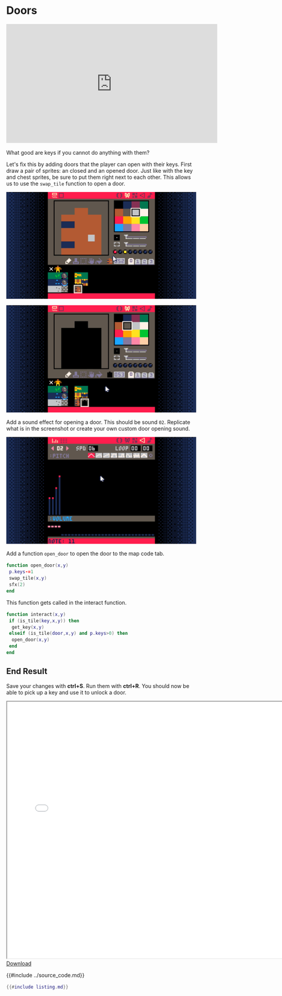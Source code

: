 # Doors

<iframe width="560" height="315" src="https://www.youtube.com/embed/9EiXQxfK05I" title="YouTube video player" frameborder="0" allow="accelerometer; autoplay; clipboard-write; encrypted-media; gyroscope; picture-in-picture" allowfullscreen></iframe>

What good are keys if you cannot do anything with them?

Let's fix this by adding doors that the player can open with their keys. First draw a pair of sprites: an closed and an opened door. Just like with the key and chest sprites, be sure to put them right next to each other. This allows us to use the `swap_tile` function to open a door.

![Closed Door](./door_closed.png)

![Opened Door](./door_opened.png)

Add a sound effect for opening a door. This should be sound `02`. Replicate
what is in the screenshot or create your own custom door opening sound.

![Open Door Sound](./open_door_sound.png)

Add a function `open_door` to open the door to the map code tab.

```lua
function open_door(x,y)
 p.keys-=1
 swap_tile(x,y)
 sfx(2)
end
```

This function gets called in the interact function.

```lua
function interact(x,y)
 if (is_tile(key,x,y)) then
  get_key(x,y)
 elseif (is_tile(door,x,y) and p.keys>0) then
  open_door(x,y)
 end
end
```

## End Result

Save your changes with **ctrl+S**. Run them with **ctrl+R**. You should now be
able to pick up a key and use it to unlock a door.

<iframe width="750px" height="680px" src="./adventuregame_step_07.html"></iframe>
<a href="./adventuregame_step_07.p8.png" target="_blank">Download</a>


{{#include ../source_code.md}}
```lua
{{#include listing.md}}
```
